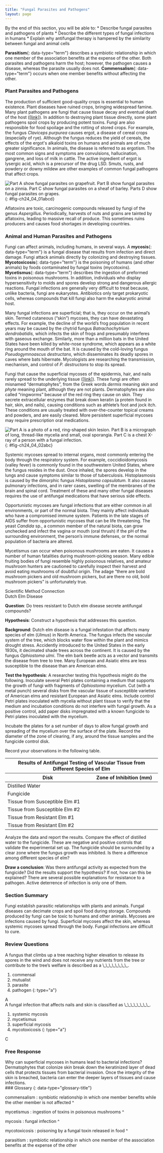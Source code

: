 ```yaml
---
title: "Fungal Parasites and Pathogens"
layout: page
---
```



<div data-type="abstract" markdown="1">
By the end of this section, you will be able to:
* Describe fungal parasites and pathogens of plants
* Describe the different types of fungal infections in humans
* Explain why antifungal therapy is hampered by the similarity between fungal and animal cells

</div>

**Parasitism**{: data-type="term"} describes a symbiotic relationship in which one member of the association benefits at the expense of the other. Both parasites and pathogens harm the host; however, the pathogen causes a disease, whereas the parasite usually does not. **Commensalism**{: data-type="term"} occurs when one member benefits without affecting the other.

### Plant Parasites and Pathogens

The production of sufficient good-quality crops is essential to human existence. Plant diseases have ruined crops, bringing widespread famine. Many plant pathogens are fungi that cause tissue decay and eventual death of the host ([\[link\]](#fig-ch24_04_01abcd)). In addition to destroying plant tissue directly, some plant pathogens spoil crops by producing potent toxins. Fungi are also responsible for food spoilage and the rotting of stored crops. For example, the fungus *Claviceps purpurea* causes ergot, a disease of cereal crops (especially of rye). Although the fungus reduces the yield of cereals, the effects of the ergot\'s alkaloid toxins on humans and animals are of much greater significance. In animals, the disease is referred to as ergotism. The most common signs and symptoms are convulsions, hallucination, gangrene, and loss of milk in cattle. The active ingredient of ergot is lysergic acid, which is a precursor of the drug LSD. Smuts, rusts, and powdery or downy mildew are other examples of common fungal pathogens that affect crops.

 ![Part A show fungal parasites on grapefruit. Part B show fungal parasites on a zinnia. Part C show fungal parasites on a sheaf of barley. Parts D show fungal parasites on grapes.](../resources/Figure_24_04_01abcd.jpg "Some fungal pathogens include (a) green mold on grapefruit, (b) powdery mildew on a zinnia, (c) stem rust on a sheaf of barley, and (d) grey rot on grapes. In wet conditions Botrytis cinerea, the fungus that causes grey rot, can destroy a grape crop. However, controlled infection of grapes by Botrytis results in noble rot, a condition that produces strong and much-prized dessert wines. (credit a: modification of work by Scott Bauer, USDA-ARS; credit b: modification of work by Stephen Ausmus, USDA-ARS; credit c: modification of work by David Marshall, USDA-ARS; credit d: modification of work by Joseph Smilanick, USDA-ARS)"){: #fig-ch24_04_01abcd}

Aflatoxins are toxic, carcinogenic compounds released by fungi of the genus *Aspergillus*. Periodically, harvests of nuts and grains are tainted by aflatoxins, leading to massive recall of produce. This sometimes ruins producers and causes food shortages in developing countries.

### Animal and Human Parasites and Pathogens

Fungi can affect animals, including humans, in several ways. A **mycosis**{: data-type="term"} is a fungal disease that results from infection and direct damage. Fungi attack animals directly by colonizing and destroying tissues. **Mycotoxicosis**{: data-type="term"} is the poisoning of humans (and other animals) by foods contaminated by fungal toxins (mycotoxins). **Mycetismus**{: data-type="term"} describes the ingestion of preformed toxins in poisonous mushrooms. In addition, individuals who display hypersensitivity to molds and spores develop strong and dangerous allergic reactions. Fungal infections are generally very difficult to treat because, unlike bacteria, fungi are eukaryotes. Antibiotics only target prokaryotic cells, whereas compounds that kill fungi also harm the eukaryotic animal host.

Many fungal infections are superficial; that is, they occur on the animal’s skin. Termed cutaneous (“skin”) mycoses, they can have devastating effects. For example, the decline of the world’s frog population in recent years may be caused by the chytrid fungus *Batrachochytrium dendrobatidis,* which infects the skin of frogs and presumably interferes with gaseous exchange. Similarly, more than a million bats in the United States have been killed by white-nose syndrome, which appears as a white ring around the mouth of the bat. It is caused by the cold-loving fungus *Pseudogymnoascus destructans*, which disseminates its deadly spores in caves where bats hibernate. Mycologists are researching the transmission, mechanism, and control of *P. destructans* to stop its spread.

Fungi that cause the superficial mycoses of the epidermis, hair, and nails rarely spread to the underlying tissue ([\[link\]](#fig-ch24_04_02abc)). These fungi are often misnamed “dermatophytes”, from the Greek words *dermis* meaning skin and<em> phyte</em> meaning plant, although they are not plants. Dermatophytes are also called “ringworms” because of the red ring they cause on skin. They secrete extracellular enzymes that break down keratin (a protein found in hair, skin, and nails), causing conditions such as athlete’s foot and jock itch. These conditions are usually treated with over-the-counter topical creams and powders, and are easily cleared. More persistent superficial mycoses may require prescription oral medications.

 ![Part A is a photo of a red, ring-shaped skin lesion. Part B is a micrograph of long, thread-like mycelia and small, oval sporangia. Part C is a chest X-ray of a person with a fungal infection.](../resources/Figure_24_04_02abc.jpg "(a) Ringworm presents as a red ring on skin; (b) Trichophyton violaceum, shown in this bright field light micrograph, causes superficial mycoses on the scalp; (c) Histoplasma capsulatum is an ascomycete that infects airways and causes symptoms similar to influenza. (credit a: modification of work by Dr. Lucille K. Georg, CDC; credit b: modification of work by Dr. Lucille K. Georg, CDC; credit c: modification of work by M. Renz, CDC; scale-bar data from Matt Russell)"){: #fig-ch24_04_02abc}

Systemic mycoses spread to internal organs, most commonly entering the body through the respiratory system. For example, coccidioidomycosis (valley fever) is commonly found in the southwestern United States, where the fungus resides in the dust. Once inhaled, the spores develop in the lungs and cause symptoms similar to those of tuberculosis. Histoplasmosis is caused by the dimorphic fungus <em>Histoplasma capsulatum. </em>It also causes pulmonary infections, and in rarer cases, swelling of the membranes of the brain and spinal cord. Treatment of these and many other fungal diseases requires the use of antifungal medications that have serious side effects.

Opportunistic mycoses are fungal infections that are either common in all environments, or part of the normal biota. They mainly affect individuals who have a compromised immune system. Patients in the late stages of AIDS suffer from opportunistic mycoses that can be life threatening. The yeast *Candida* sp., a common member of the natural biota, can grow unchecked and infect the vagina or mouth (oral thrush) if the pH of the surrounding environment, the person’s immune defenses, or the normal population of bacteria are altered.

Mycetismus can occur when poisonous mushrooms are eaten. It causes a number of human fatalities during mushroom-picking season. Many edible fruiting bodies of fungi resemble highly poisonous relatives, and amateur mushroom hunters are cautioned to carefully inspect their harvest and avoid eating mushrooms of doubtful origin. The adage “there are bold mushroom pickers and old mushroom pickers, but are there no old, bold mushroom pickers” is unfortunately true.

<div data-type="note" data-has-label="true" class="scientific" data-label="" markdown="1">
<div data-type="title">
Scientific Method Connection
</div>
<span data-type="title">Dutch Elm Disease</span>

**Question**\: Do trees resistant to Dutch elm disease secrete antifungal compounds?

**Hypothesis**\: Construct a hypothesis that addresses this question.

**Background**\: Dutch elm disease is a fungal infestation that affects many species of elm (*Ulmus*) in North America. The fungus infects the vascular system of the tree, which blocks water flow within the plant and mimics drought stress. Accidently introduced to the United States in the early 1930s, it decimated shade trees across the continent. It is caused by the fungus<em> Ophiostoma ulmi</em>. The elm bark beetle acts as a vector and transmits the disease from tree to tree. Many European and Asiatic elms are less susceptible to the disease than are American elms.

**Test the hypothesis**\: A researcher testing this hypothesis might do the following. Inoculate several Petri plates containing a medium that supports the growth of fungi with fragments of *Ophiostoma* mycelium. Cut (with a metal punch) several disks from the vascular tissue of susceptible varieties of American elms and resistant European and Asiatic elms. Include control Petri plates inoculated with mycelia without plant tissue to verify that the medium and incubation conditions do not interfere with fungal growth. As a positive control, add paper disks impregnated with a known fungicide to Petri plates inoculated with the mycelium.

Incubate the plates for a set number of days to allow fungal growth and spreading of the mycelium over the surface of the plate. Record the diameter of the zone of clearing, if any, around the tissue samples and the fungicide control disk.

Record your observations in the following table.

<table id="tab-ch24_04_01" summary=""><thead>
<tr>
<th colspan="2" data-align="left">Results of Antifungal Testing of Vascular Tissue from Different Species of Elm</th>
</tr>
<tr>
<th>Disk</th>	<th data-align="center">Zone of Inhibition (mm)</th>
</tr>
</thead><tbody>
<tr>
<td>Distilled Water</td>	<td />
</tr>
<tr>
<td>Fungicide</td>	<td />
</tr>
<tr>
<td>Tissue from Susceptible Elm #1</td>	<td />
</tr>
<tr>
<td>Tissue from Susceptible Elm #2</td>	<td />
</tr>
<tr>
<td>Tissue from Resistant Elm #1</td>	<td />
</tr>
<tr>
<td>Tissue from Resistant Elm #2</td>	<td />
</tr>
</tbody></table>
Analyze the data and report the results. Compare the effect of distilled water to the fungicide. These are negative and positive controls that validate the experimental set up. The fungicide should be surrounded by a clear zone where the fungus growth was inhibited. Is there a difference among different species of elm?

**Draw a conclusion**\: Was there antifungal activity as expected from the fungicide? Did the results support the hypothesis? If not, how can this be explained? There are several possible explanations for resistance to a pathogen. Active deterrence of infection is only one of them.

</div>

### Section Summary

Fungi establish parasitic relationships with plants and animals. Fungal diseases can decimate crops and spoil food during storage. Compounds produced by fungi can be toxic to humans and other animals. Mycoses are infections caused by fungi. Superficial mycoses affect the skin, whereas systemic mycoses spread through the body. Fungal infections are difficult to cure.

### Review Questions

<div data-type="exercise">
<div data-type="problem" markdown="1">
A fungus that climbs up a tree reaching higher elevation to release its spores in the wind and does not receive any nutrients from the tree or contribute to the tree’s welfare is described as a \_\_\_\_\_\_\_\_.

1.  commensal
2.  mutualist
3.  parasite
4.  pathogen
{: type="a"}

</div>
<div data-type="solution" markdown="1">
A

</div>
</div>

<div data-type="exercise">
<div data-type="problem" markdown="1">
A fungal infection that affects nails and skin is classified as \_\_\_\_\_\_\_\_.

1.  systemic mycosis
2.  mycetismus
3.  superficial mycosis
4.  mycotoxicosis
{: type="a"}

</div>
<div data-type="solution" markdown="1">
C

</div>
</div>

### Free Response

<div data-type="exercise">
<div data-type="problem" markdown="1">
Why can superficial mycoses in humans lead to bacterial infections?

</div>
<div data-type="solution" markdown="1">
Dermatophytes that colonize skin break down the keratinized layer of dead cells that protects tissues from bacterial invasion. Once the integrity of the skin is breached, bacteria can enter the deeper layers of tissues and cause infections.

</div>
</div>

<div data-type="glossary" markdown="1">
### Glossary
{: data-type="glossary-title"}

commensalism
: symbiotic relationship in which one member benefits while the other member is not affected
^

mycetismus
: ingestion of toxins in poisonous mushrooms
^

mycosis
: fungal infection
^

mycotoxicosis
: poisoning by a fungal toxin released in food
^

parasitism
: symbiotic relationship in which one member of the association benefits at the expense of the other

</div>

